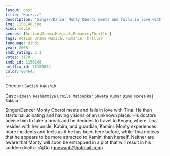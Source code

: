 ```yaml
---
layout: post
title: "Karzzzz"
description: "Singer/Dancer Monty Oberoi meets and falls in love with Tina. He then starts hallucinating and having visions of an unknown place. His doctors advise him to take a break and he decides to travel to Kenya, where Tina resides with her uncle, Kabira, and guardian, Kamini. Monty experiences more incidents and feels as if he has been here before, while Tina notices that he appears to be more attracted to Kamini than herself. Neither are aware that Monty will soon be entrapped in a plot that will resu.."
img: 1156148.jpg
kind: movie
genres: [Action,Drama,Musical,Romance,Thriller]
tags: Action Drama Musical Romance Thriller 
language: Hindi
year: 2008
imdb_rating: 2.1
votes: 1178
imdb_id: 1156148
netflix_id: 70109884
color: 004643
---
```

Director: `Satish Kaushik`  

Cast: `Himesh Reshammiya` `Urmila Matondkar` `Shweta Kumar` `Dino Morea` `Raj Babbar` 

Singer/Dancer Monty Oberoi meets and falls in love with Tina. He then starts hallucinating and having visions of an unknown place. His doctors advise him to take a break and he decides to travel to Kenya, where Tina resides with her uncle, Kabira, and guardian, Kamini. Monty experiences more incidents and feels as if he has been here before, while Tina notices that he appears to be more attracted to Kamini than herself. Neither are aware that Monty will soon be entrapped in a plot that will result in his sudden death.::rAjOo (gunwanti@hotmail.com)